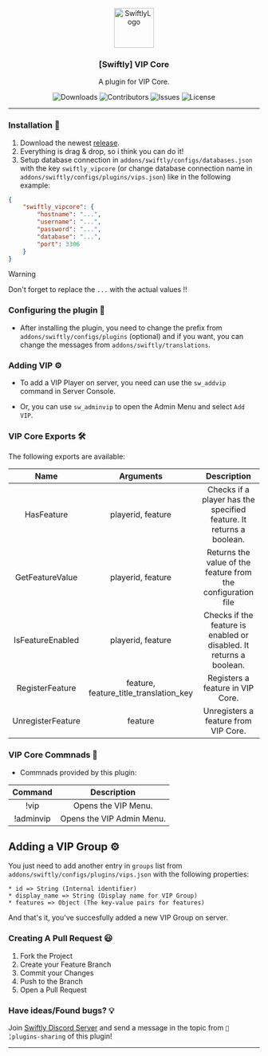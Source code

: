 <p align="center">
  <a href="https://github.com/swiftly-solution/vip-core">
    <img src="https://cdn.swiftlycs2.net/swiftly-logo.png" alt="SwiftlyLogo" width="80" height="80">
  </a>

  <h3 align="center">[Swiftly] VIP Core</h3>

  <p align="center">
    A plugin for VIP Core.
    <br/>
  </p>
</p>

<p align="center">
  <img src="https://img.shields.io/github/downloads/swiftly-solution/vip-core/total" alt="Downloads"> 
  <img src="https://img.shields.io/github/contributors/swiftly-solution/vip-core?color=dark-green" alt="Contributors">
  <img src="https://img.shields.io/github/issues/swiftly-solution/vip-core" alt="Issues">
  <img src="https://img.shields.io/github/license/swiftly-solution/vip-core" alt="License">
</p>

---

### Installation 👀

1. Download the newest [release](https://github.com/swiftly-solution/vip-core/releases).
2. Everything is drag & drop, so i think you can do it!
3. Setup database connection in `addons/swiftly/configs/databases.json` with the key `swiftly_vipcore` (or change database connection name in `addons/swiftly/configs/plugins/vips.json`) like in the following example:
```json
{
    "swiftly_vipcore": {
        "hostname": "...",
        "username": "...",
        "password": "...",
        "database": "...",
        "port": 3306
    }
}
```
> [!WARNING]
> Don't forget to replace the `...` with the actual values !!

### Configuring the plugin 🧐

* After installing the plugin, you need to change the prefix from `addons/swiftly/configs/plugins` (optional) and if you want, you can change the messages from `addons/swiftly/translations`.

### Adding VIP ⚙️

* To add a VIP Player on server, you need can use the `sw_addvip` command in Server Console.

* Or, you can use `sw_adminvip` to open the Admin Menu and select `Add VIP`.

### VIP Core Exports 🛠️

The following exports are available:

|     Name    |    Arguments    |                            Description                            |
|:-----------:|:---------------:|:-----------------------------------------------------------------:|
|   HasFeature  | playerid, feature | Checks if a player has the specified feature. It returns a boolean.  |
|   GetFeatureValue   |     playerid, feature    |                   Returns the value of the feature from the configuration file                   |
|   IsFeatureEnabled  |     playerid, feature    |                   Checks if the feature is enabled or disabled. It returns a boolean.                  |
|  RegisterFeature |     feature, feature_title_translation_key    |                  Registers a feature in VIP Core.                 |
| UnregisterFeature |     feature    |                 Unregisters a feature from VIP Core.                |

### VIP Core Commnads 💬

* Commnads provided by this plugin:

|      Command     |               Description              |
|:----------------:|:--------------------------------------:|
|   !vip  |        Opens the VIP Menu.        |
|     !adminvip    |        Opens the VIP Admin Menu.        |

## Adding a VIP Group ⚙️

You just need to add another entry in `groups` list from `addons/swiftly/configs/plugins/vips.json` with the following properties:

```
* id => String (Internal identifier)
* display_name => String (Display name for VIP Group)
* features => Object (The key-value pairs for features)
```

And that's it, you've succesfully added a new VIP Group on server.

### Creating A Pull Request 😃

1. Fork the Project
2. Create your Feature Branch
3. Commit your Changes
4. Push to the Branch
5. Open a Pull Request

### Have ideas/Found bugs? 💡
Join [Swiftly Discord Server](https://swiftlycs2.net/discord) and send a message in the topic from `📕╎plugins-sharing` of this plugin!

---
